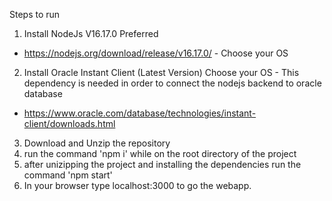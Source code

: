 Steps to run

1. Install NodeJs V16.17.0 Preferred

- https://nodejs.org/download/release/v16.17.0/ - Choose your OS

2. Install Oracle Instant Client (Latest Version) Choose your OS - This dependency is needed in order to connect the nodejs backend to oracle database

- https://www.oracle.com/database/technologies/instant-client/downloads.html

3. Download and Unzip the repository
4. run the command 'npm i' while on the root directory of the project
5. after unizipping the project and installing the dependencies run the command 'npm start'
6. In your browser type localhost:3000 to go the webapp.
